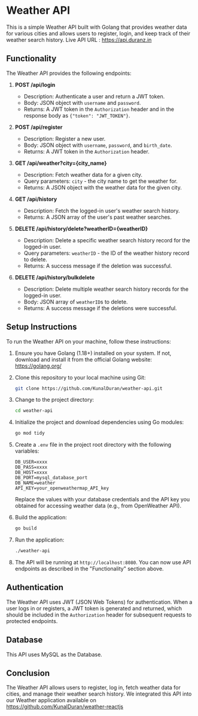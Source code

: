 # Weather API

This is a simple Weather API built with Golang that provides weather data for various cities and allows users to register, login, and keep track of their weather search history.
Live API URL : https://api.duranz.in

## Functionality

The Weather API provides the following endpoints:

1. **POST /api/login**

   - Description: Authenticate a user and return a JWT token.
   - Body: JSON object with `username` and `password`.
   - Returns: A JWT token in the `Authorization` header and in the response body as `{"token": "JWT_TOKEN"}`.

2. **POST /api/register**

   - Description: Register a new user.
   - Body: JSON object with `username`, `password`, and `birth_date`.
   - Returns: A JWT token in the `Authorization` header.

3. **GET /api/weather?city={city_name}**

   - Description: Fetch weather data for a given city.
   - Query parameters: `city` - the city name to get the weather for.
   - Returns: A JSON object with the weather data for the given city.

4. **GET /api/history**

   - Description: Fetch the logged-in user's weather search history.
   - Returns: A JSON array of the user's past weather searches.


5. **DELETE /api/history/delete?weatherID={weatherID}**

   - Description: Delete a specific weather search history record for the logged-in user.
   - Query parameters: `weatherID` - the ID of the weather history record to delete.
   - Returns: A success message if the deletion was successful.

6. **DELETE /api/history/bulkdelete**

   - Description: Delete multiple weather search history records for the logged-in user.
   - Body: JSON array of `weatherID`s to delete.
   - Returns: A success message if the deletions were successful.

## Setup Instructions

To run the Weather API on your machine, follow these instructions:

1. Ensure you have Golang (1.18+) installed on your system. If not, download and install it from the official Golang website: https://golang.org/

2. Clone this repository to your local machine using Git:

   ```bash
   git clone https://github.com/KunalDuran/weather-api.git
   ```

3. Change to the project directory:

   ```bash
   cd weather-api
   ```

4. Initialize the project and download dependencies using Go modules:

   ```bash
   go mod tidy
   ```

5. Create a `.env` file in the project root directory with the following variables:

   ```plaintext
   DB_USER=xxxx
   DB_PASS=xxxx
   DB_HOST=xxxx
   DB_PORT=mysql_database_port
   DB_NAME=weather
   API_KEY=your_openweathermap_API_key
   ```

   Replace the values with your database credentials and the API key you obtained for accessing weather data (e.g., from OpenWeather API).

6. Build the application:

   ```bash
   go build
   ```

7. Run the application:

   ```bash
   ./weather-api
   ```

8. The API will be running at `http://localhost:8080`. You can now use API endpoints as described in the "Functionality" section above.

## Authentication

The Weather API uses JWT (JSON Web Tokens) for authentication. When a user logs in or registers, a JWT token is generated and returned, which should be included in the `Authorization` header for subsequent requests to protected endpoints.

## Database

This API uses MySQL as the Database.

## Conclusion

The Weather API allows users to register, log in, fetch weather data for cities, and manage their weather search history. We integrated this API into our Weather application available on https://github.com/KunalDuran/weather-reactjs